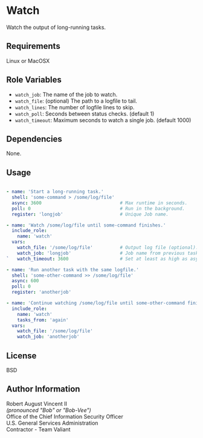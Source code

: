 Watch
=====

Watch the output of long-running tasks.

Requirements
------------

Linux or MacOSX

Role Variables
--------------

* `watch_job`: The name of the job to watch.
* `watch_file`: (optional) The path to a logfile to tail.
* `watch_lines`: The number of logfile lines to skip.
* `watch_poll`: Seconds between status checks. (default 1)
* `watch_timeout`: Maximum seconds to watch a single job. (default 1000)

Dependencies
------------

None.

Usage
-----

```yaml

- name: 'Start a long-running task.'
  shell: 'some-command > /some/log/file'
  async: 3600                             # Max runtime in seconds.
  poll: 0                                 # Run in the background.
  register: 'longjob'                     # Unique Job name.

- name: 'Watch /some/log/file until some-command finishes.'
  include_role:
    name: 'watch'
  vars:
    watch_file: '/some/log/file'          # Output log file (optional).
    watch_job: 'longjob'                  # Job name from previous task.
`   watch_timeout: 3600                   # Set at least as high as async.

- name: 'Run another task with the same logfile.'
  shell: 'some-other-command >> /some/log/file'
  async: 600
  poll: 0
  register: 'anotherjob'

- name: 'Continue watching /some/log/file until some-other-command finishes.'
  include_role:
    name: 'watch'
    tasks_from: 'again'
  vars:
    watch_file: '/some/log/file'
    watch_job: 'anotherjob'

```

License
-------

BSD

Author Information
------------------

Robert August Vincent II  
*(pronounced "Bob" or "Bob-Vee")*  
Office of the Chief Information Security Officer  
U.S. General Services Administration  
Contractor - Team Valiant  
